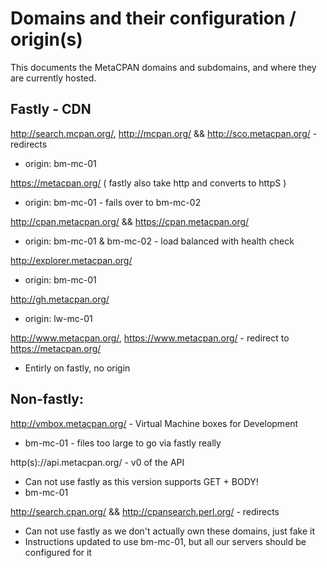 # Domains and their configuration / origin(s)

This documents the MetaCPAN domains and subdomains, and where
they are currently hosted.

## Fastly - CDN

http://search.mcpan.org/, http://mcpan.org/ && http://sco.metacpan.org/ - redirects

 * origin: bm-mc-01

https://metacpan.org/  ( fastly also take http and converts to httpS )

 * origin: bm-mc-01 - fails over to bm-mc-02

http://cpan.metacpan.org/ && https://cpan.metacpan.org/

 * origin: bm-mc-01 & bm-mc-02 - load balanced with health check

http://explorer.metacpan.org/

 * origin: bm-mc-01

http://gh.metacpan.org/

 * origin: lw-mc-01

http://www.metacpan.org/, https://www.metacpan.org/ - redirect to https://metacpan.org/

 * Entirly on fastly, no origin

## Non-fastly:

http://vmbox.metacpan.org/ - Virtual Machine boxes for Development

  * bm-mc-01 - files too large to go via fastly really

http(s)://api.metacpan.org/ - v0 of the API

  * Can not use fastly as this version supports GET + BODY!
  * bm-mc-01

http://search.cpan.org/ && http://cpansearch.perl.org/ - redirects

  * Can not use fastly as we don't actually own these domains, just fake it
  * Instructions updated to use bm-mc-01, but all our servers should be configured for it
